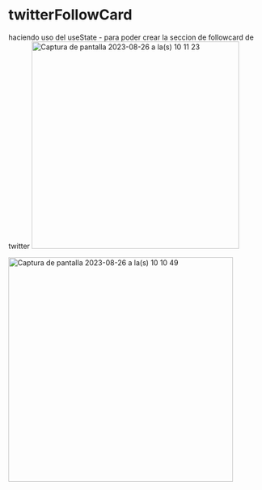 # twitterFollowCard
haciendo uso del useState - para poder crear la seccion de followcard de twitter
<img width="410" alt="Captura de pantalla 2023-08-26 a la(s) 10 11 23" src="https://github.com/EstebanAdarico/twitterFollowCard/assets/66855314/72b96372-9f47-46e1-9e7d-bd158f889323">

<img width="444" alt="Captura de pantalla 2023-08-26 a la(s) 10 10 49" src="https://github.com/EstebanAdarico/twitterFollowCard/assets/66855314/40af2871-539c-4d62-99b4-1d116d062257">

